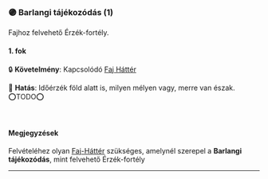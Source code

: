 ### 🟣 Barlangi tájékozódás (1)

<!-- tag: erzekfortely -->

Fajhoz felvehető Érzék-fortély.

#### 1. fok

🔒 **Követelmény**: Kapcsolódó [Faj Háttér](../022_faj_hatterek.md)

🌟 **Hatás**: Időérzék föld alatt is, milyen mélyen vagy, merre van észak. ⭕TODO⭕

 
<br />

#### Megjegyzések

Felvételéhez olyan [Faj-Háttér](../022_faj_hatterek.md) szükséges, amelynél szerepel a **Barlangi tájékozódás**, mint felvehető Érzék-fortély

---
